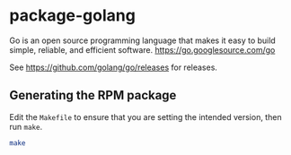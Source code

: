 # package-golang

Go is an open source programming language that makes it easy to build simple, reliable, and efficient software. <https://go.googlesource.com/go>

See <https://github.com/golang/go/releases> for releases.

## Generating the RPM package

Edit the `Makefile` to ensure that you are setting the intended version, then run `make`.

```bash
make
```
